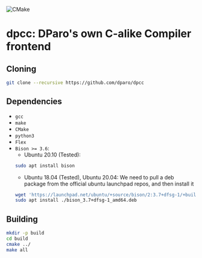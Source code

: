
![CMake](https://github.com/dparo/dpcc/workflows/CMake/badge.svg)

# dpcc: DParo's own C-alike Compiler frontend

## Cloning

```sh
git clone --recursive https://github.com/dparo/dpcc
```

## Dependencies
- `gcc`
- `make`
- `CMake`
- `python3`
- `Flex`
- `Bison >= 3.6`:
  - Ubuntu 20.10 (Tested):
  ```sh
  sudo apt install bison
  ```
  - Ubuntu 18.04 (Tested), Ubuntu 20.04:
  We need to pull a deb package from the official ubuntu launchpad repos, and then install it
  ```sh
  wget 'https://launchpad.net/ubuntu/+source/bison/2:3.7+dfsg-1/+build/19640339/+files/bison_3.7+dfsg-1_amd64.deb'
  sudo apt install ./bison_3.7+dfsg-1_amd64.deb
  ```

## Building

```sh
mkdir -p build
cd build
cmake ../
make all
```

